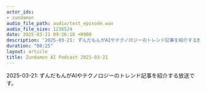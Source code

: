```yaml
---
actor_ids:
- zundamon
audio_file_path: audio/test_episode.wav
audio_file_size: 1236524
date: 2025-03-21 09:26:18 +0900
description: '2025-03-21: ずんだもんがAIやテクノロジーのトレンド記事を紹介する放送です。'
duration: "00:25"
layout: article
title: Zundamon AI Podcast 2025-03-21
---
```


2025-03-21: ずんだもんがAIやテクノロジーのトレンド記事を紹介する放送です。

